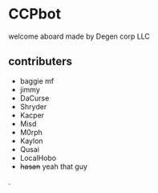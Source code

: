 # CCPbot

welcome aboard 
made by Degen corp LLC

## contributers
* baggie mf
* jimmy 
* DaCurse
* Shryder
* Kacper
* Misd
* M0rph
* Kaylon
* Qusai
* LocalHobo
* ~~hasan~~ yeah that guy

.

